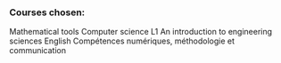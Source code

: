 
### Courses chosen:
Mathematical tools
Computer science L1
An introduction to engineering sciences
English
Compétences numériques, méthodologie et communication


